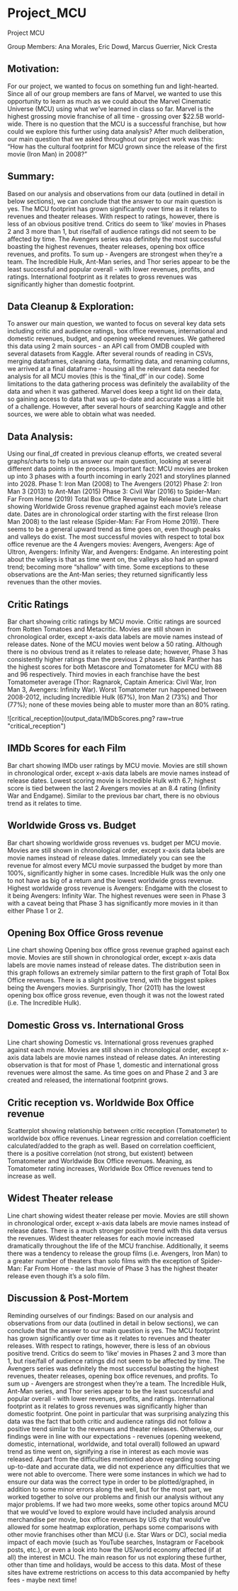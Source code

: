 # Project_MCU

Project MCU

Group Members: 
Ana Morales, Eric Dowd, Marcus Guerrier, Nick Cresta

## Motivation:
For our project, we wanted to focus on something fun and light-hearted. Since all of our group members are fans of Marvel, we wanted to use this opportunity to learn as much as we could about the Marvel Cinematic Universe (MCU) using what we’ve learned in class so far.
Marvel is the highest grossing movie franchise of all time - grossing over $22.5B world-wide. There is no question that the MCU is a successful franchise, but how could we explore this further using data analysis? After much deliberation, our main question that we asked throughout our project work was this: “How has the cultural footprint for MCU grown since the release of the first movie (Iron Man) in 2008?”

## Summary:
Based on our analysis and observations from our data (outlined in detail in below sections), we can conclude that the answer to our main question is yes. The MCU footprint has grown significantly over time as it relates to revenues and theater releases. 
With respect to ratings, however, there is less of an obvious positive trend. Critics do seem to ‘like’ movies in Phases 2 and 3 more than 1, but rise/fall of audience ratings did not seem to be affected by time.
The Avengers series was definitely the most successful boasting the highest revenues, theater releases, opening box office revenues, and profits. To sum up - Avengers are strongest when they’re a team.
The Incredible Hulk, Ant-Man series, and Thor series appear to be the least successful and popular overall -  with lower revenues, profits, and ratings.
International footprint as it relates to gross revenues was significantly higher than domestic footprint.

## Data Cleanup & Exploration:
To answer our main question, we wanted to focus on several key data sets including critic and audience ratings, box office revenues, international and domestic revenues, budget, and opening weekend revenues. We gathered this data using 2 main sources - an API call from OMDB coupled with several datasets from Kaggle.
After several rounds of reading in CSVs, merging dataframes, cleaning data, formatting data, and renaming columns, we arrived at a final dataframe - housing all the relevant data needed for analysis for all MCU movies (this is the ‘final_df’ in our code).
Some limitations to the data gathering process was definitely the availability of the data and when it was gathered. Marvel does keep a tight lid on their data, so gaining access to data that was up-to-date and accurate was a little bit of a challenge. However, after several hours of searching Kaggle and other sources, we were able to obtain what was needed.

## Data Analysis:
Using our final_df created in previous cleanup efforts, we created several graphs/charts to help us answer our main question, looking at several different data points in the process.
Important fact: MCU movies are broken up into 3 phases with a fourth incoming in early 2021 and storylines planned into 2028.
Phase 1: Iron Man (2008) to The Avengers (2012)
Phase 2: Iron Man 3 (2013) to Ant-Man (2015)
Phase 3: Civil War (2016) to Spider-Man: Far From Home (2019)
Total Box Office Revenue by Release Date
Line chart showing Worldwide Gross revenue graphed against each movie’s release date.
Dates are in chronological order starting with the first release (Iron Man 2008) to the last release (Spider-Man: Far From Home 2019).
There seems to be a general upward trend as time goes on, even though peaks and valleys do exist. 
The most successful movies with respect to total box office revenue are the 4 Avengers movies: Avengers, Avengers: Age of Ultron, Avengers: Infinity War, and Avengers: Endgame.
An interesting point about the valleys is that as time went on, the valleys also had an upward trend; becoming more “shallow” with time. 
Some exceptions to these observations are the Ant-Man series; they returned significantly less revenues than the other movies.

## Critic Ratings
Bar chart showing critic ratings by MCU movie. Critic ratings are sourced from Rotten Tomatoes and Metacritic.
Movies are still shown in chronological order, except x-axis data labels are movie names instead of release dates.
None of the MCU movies went below a 50 rating.
Although there is no obvious trend as it relates to release date; however, Phase 3 has consistently higher ratings than the previous 2 phases.
Blank Panther has the highest scores for both Metascore and Tomatometer for MCU with 88 and 96 respectively.
Third movies in each franchise have the best Tomatometer average (Thor: Ragnarok, Captain America: Civil War, Iron Man 3, Avengers: Infinity War).
Worst Tomatometer run happened between 2008-2012, including Incredible Hulk (67%), Iron Man 2 (73%) and Thor (77%); none of these movies being able to muster more than an 80% rating.

![critical_reception](output_data/IMDbScores.png? raw=true "critical_reception")

## IMDb Scores for each Film
Bar chart showing IMDb user ratings by MCU movie. 
Movies are still shown in chronological order, except x-axis data labels are movie names instead of release dates.
Lowest scoring movie is Incredible Hulk with 6.7; highest score is tied between the last 2 Avengers movies at an 8.4 rating (Infinity War and Endgame).
Similar to the previous bar chart, there is no obvious trend as it relates to time.

## Worldwide Gross vs. Budget
Bar chart showing worldwide gross revenues vs. budget per MCU movie.
Movies are still shown in chronological order, except x-axis data labels are movie names instead of release dates.
Immediately you can see the revenue for almost every MCU movie surpassed the budget by more than 100%, significantly higher in some cases. Incredible Hulk was the only one to not have as big of a return and the lowest worldwide gross revenue.
Highest worldwide gross revenue is Avengers: Endgame with the closest to it being Avengers: Infinity War. 
The highest revenues were seen in Phase 3 with a caveat being that Phase 3 has significantly more movies in it than either Phase 1 or 2.

## Opening Box Office Gross revenue
Line chart showing Opening box office gross revenue graphed against each movie.
Movies are still shown in chronological order, except x-axis data labels are movie names instead of release dates.
The distribution seen in this graph follows an extremely similar pattern to the first graph of Total Box Office revenues. 
There is a slight positive trend, with the biggest spikes being the Avengers movies.
Surprisingly, Thor (2011) has the lowest opening box office gross revenue, even though it was not the lowest rated (i.e. The Incredible Hulk).

## Domestic Gross vs. International Gross
Line chart showing Domestic vs. International gross revenues graphed against each movie.
Movies are still shown in chronological order, except x-axis data labels are movie names instead of release dates.
An interesting observation is that for most of Phase 1, domestic and international gross revenues were almost the same. As time goes on and Phase 2 and 3 are created and released, the international footprint grows.

## Critic reception vs. Worldwide Box Office revenue
Scatterplot showing relationship between critic reception (Tomatometer) to worldwide box office revenues.
Linear regression and correlation coefficient calculated/added to the graph as well.
Based on correlation coefficient, there is a positive correlation (not strong, but existent) between Tomatometer and Worldwide Box Office revenues. Meaning, as Tomatometer rating increases, Worldwide Box Office revenues tend to increase as well. 

## Widest Theater release
Line chart showing widest theater release per movie.
Movies are still shown in chronological order, except x-axis data labels are movie names instead of release dates.
There is a much stronger positive trend with this data versus the revenues. Widest theater releases for each movie increased dramatically throughout the life of the MCU franchise.
Additionally, it seems there was a tendency to release the group films (i.e. Avengers, Iron Man) to a greater number of theaters than solo films with the exception of Spider-Man: Far From Home - the last movie of Phase 3 has the highest theater release even though it’s a solo film.

## Discussion & Post-Mortem
Reminding ourselves of our findings:
Based on our analysis and observations from our data (outlined in detail in below sections), we can conclude that the answer to our main question is yes. The MCU footprint has grown significantly over time as it relates to revenues and theater releases. 
With respect to ratings, however, there is less of an obvious positive trend. Critics do seem to ‘like’ movies in Phases 2 and 3 more than 1, but rise/fall of audience ratings did not seem to be affected by time.
The Avengers series was definitely the most successful boasting the highest revenues, theater releases, opening box office revenues, and profits. To sum up - Avengers are strongest when they’re a team.
The Incredible Hulk, Ant-Man series, and Thor series appear to be the least successful and popular overall -  with lower revenues, profits, and ratings.
International footprint as it relates to gross revenues was significantly higher than domestic footprint.
One point in particular that was surprising analyzing this data was the fact that both critic and audience ratings did not follow a positive trend similar to the revenues and theater releases. Otherwise, our findings were in line with our expectations - revenues (opening weekend, domestic, international, worldwide, and total overall) followed an upward trend as time went on, signifying a rise in interest as each movie was released.
Apart from the difficulties mentioned above regarding sourcing up-to-date and accurate data, we did not experience any difficulties that we were not able to overcome. There were some instances in which we had to ensure our data was the correct type in order to be plotted/graphed, in addition to some minor errors along the well, but for the most part, we worked together to solve our problems and finish our analysis without any major problems.
If we had two more weeks, some other topics around MCU that we would’ve loved to explore would have included analysis around merchandise per movie, box office revenues by US city that would’ve allowed for some heatmap exploration, perhaps some comparisons with other movie franchises other than MCU (i.e. Star Wars or DC), social media impact of each movie (such as YouTube searches, Instagram or Facebook posts, etc.), or even a look into how the US/world economy affected (if at all) the interest in MCU. The main reason for us not exploring these further, other than time and holidays, would be access to this data. Most of these sites have extreme restrictions on access to this data accompanied by hefty fees - maybe next time!


